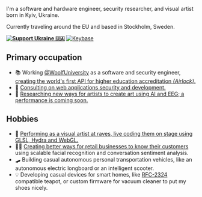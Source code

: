 I'm a software and hardware engineer, security researcher, and visual artist born in Kyiv, Ukraine.

Currently traveling around the EU and based in Stockholm, Sweden. 

**[![Support Ukraine 🇺🇦](https://img.shields.io/badge/Support-Ukraine-FFCC00.svg?style=for-the-badge&color=FFCC00&labelColor=0057b7)](https://savelife.in.ua/)** [![Keybase](https://img.shields.io/keybase/pgp/0x77dev?style=for-the-badge)](https://keybase.io/0x77dev)

## Primary occupation

- 📚 Working [@WoolfUniversity](woolf.university) as a software and security engineer, [creating the world's first API for higher education accreditation _(Airlock)_.](https://product.woolf.university/airlock)
- 🔐 [Consulting on web applications security and development.](https://0x77.dev)
- 🧠 [Researching new ways for artists to create art using AI and EEG; a performance is coming soon.](https://www.craft.do/s/yXVCLtvfpgUBiI)

## Hobbies

- 🤹 [Performing as a visual artist at raves, live coding them on stage using GLSL, Hydra and WebGL.](https://instagram.com/0x77art)
- 👩‍💼 [Creating better ways for retail businesses to know their customers](https://revive.tools) using scalable facial recognition and conversation sentiment analysis.
- 🛹 Building casual autonomous personal transportation vehicles, like an autonomous electric longboard or an intelligent scooter.
- 💡 Developing casual devices for smart homes, like [RFC-2324](https://www.rfc-editor.org/rfc/rfc2324) compatible teapot, or custom firmware for vacuum cleaner to put my shoes nicely.

